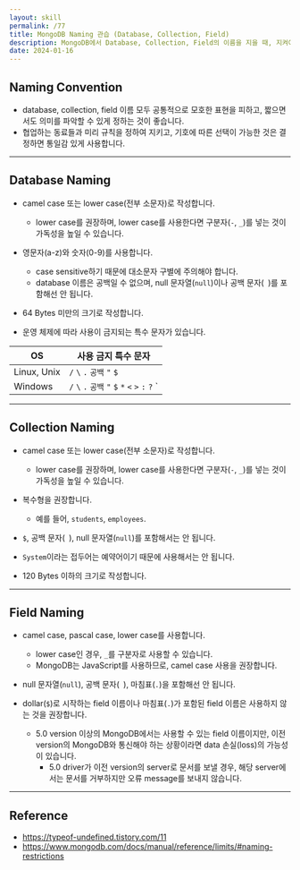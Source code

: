 ```yaml
---
layout: skill
permalink: /77
title: MongoDB Naming 관습 (Database, Collection, Field)
description: MongoDB에서 Database, Collection, Field의 이름을 지을 때, 지켜야 하는 naming 규칙이 있습니다.
date: 2024-01-16
---
```



## Naming Convention

- database, collection, field 이름 모두 공통적으로 모호한 표현을 피하고, 짧으면서도 의미를 파악할 수 있게 정하는 것이 좋습니다.
- 협업하는 동료들과 미리 규칙을 정하여 지키고, 기호에 따른 선택이 가능한 것은 결정하면 통일감 있게 사용합니다.


---


## Database Naming

- camel case 또는 lower case(전부 소문자)로 작성합니다.
    - lower case를 권장하며, lower case를 사용한다면 구분자(`-`, `_`)를 넣는 것이 가독성을 높일 수 있습니다.

- 영문자(a-z)와 숫자(0-9)를 사용합니다.
    - case sensitive하기 때문에 대소문자 구별에 주의해야 합니다.
    - database 이름은 공백일 수 없으며, null 문자열(`null`)이나 공백 문자(` `)를 포함해선 안 됩니다.

- 64 Bytes 미만의 크기로 작성합니다.
- 운영 체제에 따라 사용이 금지되는 특수 문자가 있습니다.

| OS | 사용 금지 특수 문자 |
| --- | --- |
| Linux, Unix | `/` `\` `.` `공백` `"` `$` |
| Windows | `/` `\` `.` `공백` `"` `$` `*` `<` `>` `:` `?` `|` |


---


## Collection Naming

- camel case 또는 lower case(전부 소문자)로 작성합니다.
    - lower case를 권장하며, lower case를 사용한다면 구분자(`-`, `_`)를 넣는 것이 가독성을 높일 수 있습니다.

- 복수형을 권장합니다.
    - 예를 들어, `students`, `employees`.

- `$`, 공백 문자(` `), null 문자열(`null`)를 포함해서는 안 됩니다.
- `System`이라는 접두어는 예약어이기 때문에 사용해서는 안 됩니다.
- 120 Bytes 이하의 크기로 작성합니다.


---


## Field Naming

- camel case, pascal case, lower case를 사용합니다.
    - lower case인 경우, `_`를 구분자로 사용할 수 있습니다.
    - MongoDB는 JavaScript를 사용하므로, camel case 사용을 권장합니다.

- null 문자열(`null`), 공백 문자(` `), 마침표(`.`)을 포함해선 안 됩니다.

- dollar(`$`)로 시작하는 field 이름이나 마침표(`.`)가 포함된 field 이름은 사용하지 않는 것을 권장합니다.
    - 5.0 version 이상의 MongoDB에서는 사용할 수 있는 field 이름이지만, 이전 version의 MongoDB와 통신해야 하는 상황이라면 data 손실(loss)의 가능성이 있습니다.
        - 5.0 driver가 이전 version의 server로 문서를 보낼 경우, 해당 server에서는 문서를 거부하지만 오류 message를 보내지 않습니다.
 

---


## Reference

- <https://typeof-undefined.tistory.com/11>
- <https://www.mongodb.com/docs/manual/reference/limits/#naming-restrictions>

